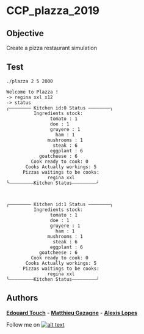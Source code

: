 # CCP_plazza_2019

## Objective

Create a pizza restaurant simulation

## Test

    ./plazza 2 5 2000
    
    Welcome to Plazza !
    -> regina xxl x12
    -> status
    ╭———————— Kitchen id:0 Status ————————╮
              Ingredients stock:
	                tomato : 1
                  	doe : 1
	                gruyere : 1
	                  ham : 1
	               mushrooms : 1
	                 steak : 6
	                eggplant : 6
               	goatcheese : 6
             Cook ready to cook: 0
           Cooks Actually workings: 5
          Pizzas waitings to be cooks:
	               regina xxl
    ╰—————————Kitchen Status—————————╯



    ╭———————— Kitchen id:1 Status ————————╮
              Ingredients stock:
	                tomato : 1
                  	doe : 1
	                gruyere : 1
	                  ham : 1
	               mushrooms : 1
	                 steak : 6
	                eggplant : 6
               	goatcheese : 6
             Cook ready to cook: 0
           Cooks Actually workings: 5
          Pizzas waitings to be cooks:
	               regina xxl
    ╰—————————Kitchen Status—————————╯


## Authors

 **[Edouard Touch](https://github.com/Eydou)** - **[Matthieu Gazagne](https://www.linkedin.com/in/matthieu-gazagne-529a61184/)** - **[Alexis Lopes](https://github.com/LopesAlexis)**
 
[6.1]: http://i.imgur.com/0o48UoR.png (Follow me !)

[1]: https://github.com/Eydou

Follow me on [![alt text][6.1]][1]
